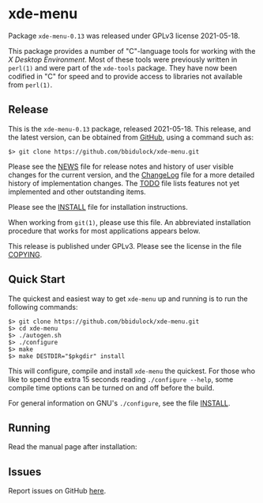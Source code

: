 [xde-menu -- read me first file.  2021-05-18]: #

xde-menu
===============

Package `xde-menu-0.13` was released under GPLv3 license 2021-05-18.

This package provides a number of "C"-language tools for working with
the _X Desktop Environment_.  Most of these tools were previously
written in `perl(1)` and were part of the `xde-tools` package.  They
have now been codified in "C" for speed and to provide access to
libraries not available from `perl(1)`.


Release
-------

This is the `xde-menu-0.13` package, released 2021-05-18.  This
release, and the latest version, can be obtained from [GitHub][1], using
a command such as:

    $> git clone https://github.com/bbidulock/xde-menu.git

Please see the [NEWS][3] file for release notes and history of user
visible changes for the current version, and the [ChangeLog][4] file for
a more detailed history of implementation changes.  The [TODO][5] file
lists features not yet implemented and other outstanding items.

Please see the [INSTALL][7] file for installation instructions.

When working from `git(1)`, please use this file.  An abbreviated
installation procedure that works for most applications appears below.

This release is published under GPLv3.  Please see the license in the
file [COPYING][9].


Quick Start
-----------

The quickest and easiest way to get `xde-menu` up and running is to run
the following commands:

    $> git clone https://github.com/bbidulock/xde-menu.git
    $> cd xde-menu
    $> ./autogen.sh
    $> ./configure
    $> make
    $> make DESTDIR="$pkgdir" install

This will configure, compile and install `xde-menu` the quickest.  For
those who like to spend the extra 15 seconds reading `./configure
--help`, some compile time options can be turned on and off before the
build.

For general information on GNU's `./configure`, see the file
[INSTALL][7].


Running
-------

Read the manual page after installation:


Issues
------

Report issues on GitHub [here][2].



[1]: https://github.com/bbidulock/xde-menu
[2]: https://github.com/bbidulock/xde-menu/issues
[3]: https://github.com/bbidulock/xde-menu/blob/0.13/NEWS
[4]: https://github.com/bbidulock/xde-menu/blob/0.13/ChangeLog
[5]: https://github.com/bbidulock/xde-menu/blob/0.13/TODO
[6]: https://github.com/bbidulock/xde-menu/blob/0.13/COMPLIANCE
[7]: https://github.com/bbidulock/xde-menu/blob/0.13/INSTALL
[8]: https://github.com/bbidulock/xde-menu/blob/0.13/LICENSE
[9]: https://github.com/bbidulock/xde-menu/blob/0.13/COPYING

[ vim: set ft=markdown sw=4 tw=72 nocin nosi fo+=tcqlorn spell: ]: #
